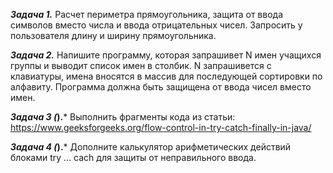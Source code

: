 ***Задача 1.***
Расчет периметра прямоугольника, защита от ввода символов вместо числа
и ввода отрицательных чисел.
Запросить у пользователя длину и ширину прямоугольника.

***Задача 2.***
Напишите программу, которая запрашивет N имен учащихся группы и выводит список имен в столбик.
N запрашивется с клавиатуры, имена вносятся в массив для последующей сортировки по алфавиту.
Программа должна быть защищена от ввода чисел вместо имен.


***Задача 3 (*).***
Выполнить фрагменты кода из статьи:
https://www.geeksforgeeks.org/flow-control-in-try-catch-finally-in-java/ 

***Задача 4 (*).***
Дополните калькулятор арифметических действий блоками try ... cach для защиты от неправильного ввода.


